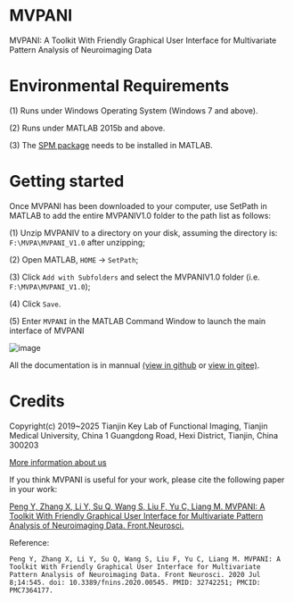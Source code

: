 # MVPANI
MVPANI: A Toolkit With Friendly Graphical User Interface for Multivariate Pattern Analysis of Neuroimaging Data

# Environmental Requirements

(1) Runs under Windows Operating System (Windows 7 and above).

(2) Runs under MATLAB 2015b and above.

(3) The [SPM package](https://www.fil.ion.ucl.ac.uk/spm/) needs to be installed in MATLAB.

# Getting started
Once MVPANI has been downloaded to your computer, use SetPath in MATLAB to add the entire MVPANIV1.0 folder to the path list as follows:

(1) Unzip MVPANIV to a directory on your disk, assuming the directory is: `F:\MVPA\MVPANI_V1.0` after unzipping;

(2) Open MATLAB, `HOME` → `SetPath`;

(3) Click `Add with Subfolders` and select the MVPANIV1.0 folder (i.e. `F:\MVPA\MVPANI_V1.0`);

(4) Click `Save`.

(5) Enter `MVPANI` in the MATLAB Command Window to launch the main interface of MVPANI

![image](https://user-images.githubusercontent.com/96582833/147314503-34cab316-8f61-4cae-82a4-73bd582733e5.png)

All the documentation is in mannual [(view in github](https://gitee.com/pymnn/MVPANI/blob/main/mannual/) or [view in gitee)](https://gitee.com/pymnn/MVPANI/tree/main/mannual).

# Credits

Copyright(c) 2019~2025 
Tianjin Key Lab of Functional Imaging, Tianjin Medical University, China
1 Guangdong Road, Hexi District, Tianjin, China 300203

[More information about us](http://funi.tmu.edu.cn)


If you think MVPANI is useful for your work, please cite the following paper in your work:

[Peng Y, Zhang X, Li Y, Su Q, Wang S, Liu F, Yu C, Liang M. MVPANI: A Toolkit With Friendly Graphical User Interface for Multivariate Pattern Analysis of Neuroimaging Data. Front.Neurosci.](https://www.frontiersin.org/articles/10.3389/fnins.2020.00545/full)

Reference:

`
Peng Y, Zhang X, Li Y, Su Q, Wang S, Liu F, Yu C, Liang M. MVPANI: A Toolkit With Friendly Graphical User Interface for Multivariate Pattern Analysis of Neuroimaging Data. Front Neurosci. 2020 Jul 8;14:545. doi: 10.3389/fnins.2020.00545. PMID: 32742251; PMCID: PMC7364177.
`
